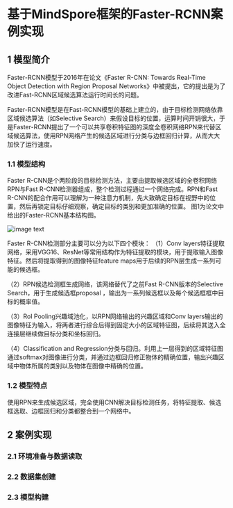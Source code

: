 # 基于MindSpore框架的Faster-RCNN案例实现

## 1 模型简介

Faster-RCNN模型于2016年在论文《Faster R-CNN: Towards Real-Time Object Detection with Region Proposal Networks》中被提出，它的提出是为了改进Fast-RCNN区域候选算法运行时间长的问题。

Faster-RCNN模型是在Fast-RCNN模型的基础上建立的，由于目标检测网络依靠区域候选算法（如Selective Search）来假设目标的位置，运算时间开销很大，于是Faster-RCNN提出了一个可以共享卷积特征图的深度全卷积网络RPN来代替区域候选算法，使用RPN网络产生的候选区域进行分类与边框回归计算，从而大大加快了运行速度。

### 1.1 模型结构

Faster R-CNN是个两阶段的目标检测方法，主要由提取候选区域的全卷积网络RPN与Fast R-CNN检测器组成，整个检测过程通过一个网络完成。RPN和Fast R-CNN的配合作用可以理解为一种注意力机制，先大致确定目标在视野中的位置，然后再锁定目标仔细观察，确定目标的类别和更加准确的位置。 图1为论文中给出的Faster-RCNN基本结构图。

![image text](https://github.com/514forever/IMG/blob/main/%E5%9B%BE%E7%89%871.png)

Faster R-CNN检测部分主要可以分为以下四个模块：
（1）Conv layers特征提取网络，采用VGG16、ResNet等常用结构作为特征提取的模块，用于提取输入图像特征。然后将提取得到的图像特征feature maps用于后续的RPN层生成一系列可能的候选框。

（2）RPN候选检测框生成网络，该网络替代了之前Fast R-CNN版本的Selective Search，用于生成候选框proposal ，输出为一系列候选框以及每个候选框框中目标的概率值。

（3）RoI Pooling兴趣域池化，以RPN网络输出的兴趣区域和Conv layers输出的图像特征为输入，将两者进行综合后得到固定大小的区域特征图，后续将其送入全连接层继续做目标分类和坐标回归。

（4）Classification and Regression分类与回归。利用上一层得到的区域特征图通过softmax对图像进行分类，并通过边框回归修正物体的精确位置，输出兴趣区域中物体所属的类别以及物体在图像中精确的位置。

### 1.2 模型特点

使用RPN来生成候选区域，完全使用CNN解决目标检测任务，将特征提取、候选框选取、边框回归和分类都整合到一个网络中。

## 2 案例实现

### 2.1 环境准备与数据读取

### 2.2 数据集创建

### 2.3 模型构建

